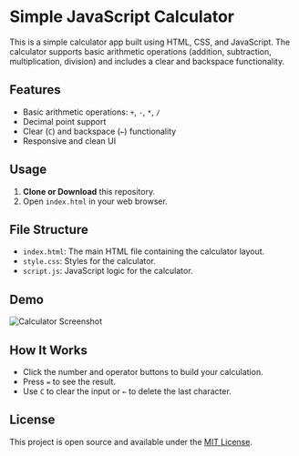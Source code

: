 # Simple JavaScript Calculator

This is a simple calculator app built using HTML, CSS, and JavaScript. The calculator supports basic arithmetic operations (addition, subtraction, multiplication, division) and includes a clear and backspace functionality.

## Features

- Basic arithmetic operations: `+`, `-`, `*`, `/`
- Decimal point support
- Clear (`C`) and backspace (`←`) functionality
- Responsive and clean UI

## Usage

1. **Clone or Download** this repository.
2. Open `index.html` in your web browser.

## File Structure

- `index.html`: The main HTML file containing the calculator layout.
- `style.css`: Styles for the calculator.
- `script.js`: JavaScript logic for the calculator.

## Demo

![Calculator Screenshot](calculator-demo.png)

## How It Works

- Click the number and operator buttons to build your calculation.
- Press `=` to see the result.
- Use `C` to clear the input or `←` to delete the last character.

## License

This project is open source and available under the [MIT License](LICENSE).
